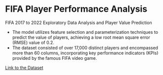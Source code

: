 # FIFA Player Performance Analysis
FIFA 2017 to 2022 Exploratory Data Analysis and Player Value Prediction

- The model utilizes feature selection and parameterization techniques to predict the value of players, achieving a low root mean square error (RMSE) value of 0.2.
- The dataset consisted of over 17,000 distinct players and encompassed more than 60 columns, incorporating  key performance indicators (KPIs) provided by the famous FIFA video game.
  
[Link to the Dataset](https://www.kaggle.com/datasets/stefanoleone992/fifa-22-complete-player-dataset)
